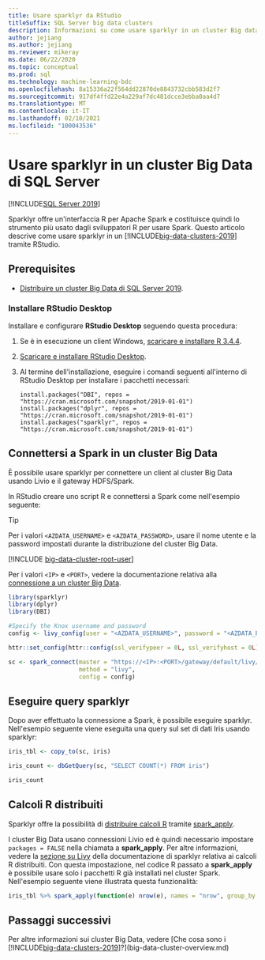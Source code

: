 ```yaml
---
title: Usare sparklyr da RStudio
titleSuffix: SQL Server big data clusters
description: Informazioni su come usare sparklyr in un cluster Big data di SQL Server per connettersi a Spark tramite l'interfaccia R.
author: jejiang
ms.author: jejiang
ms.reviewer: mikeray
ms.date: 06/22/2020
ms.topic: conceptual
ms.prod: sql
ms.technology: machine-learning-bdc
ms.openlocfilehash: 8a15336a22f564dd22870de8843732cbb583d2f7
ms.sourcegitcommit: 917df4ffd22e4a229af7dc481dcce3ebba0aa4d7
ms.translationtype: MT
ms.contentlocale: it-IT
ms.lasthandoff: 02/10/2021
ms.locfileid: "100043536"
---
```

# <a name="use-sparklyr-in-sql-server-big-data-cluster"></a>Usare sparklyr in un cluster Big Data di SQL Server

[!INCLUDE[SQL Server 2019](../includes/applies-to-version/sqlserver2019.md)]

Sparklyr offre un'interfaccia R per Apache Spark e costituisce quindi lo strumento più usato dagli sviluppatori R per usare Spark. Questo articolo descrive come usare sparklyr in un [!INCLUDE[big-data-clusters-2019](../includes/ssbigdataclusters-ver15.md)] tramite RStudio.

## <a name="prerequisites"></a>Prerequisites

- [Distribuire un cluster Big Data di SQL Server 2019](quickstart-big-data-cluster-deploy.md).

### <a name="install-rstudio-desktop"></a>Installare RStudio Desktop

Installare e configurare **RStudio Desktop** seguendo questa procedura:

1. Se è in esecuzione un client Windows, [scaricare e installare R 3.4.4](https://cran.rstudio.com/bin/windows/base/old/3.4.4).

1. [Scaricare e installare RStudio Desktop](https://www.rstudio.com/products/rstudio/download/).

1. Al termine dell'installazione, eseguire i comandi seguenti all'interno di RStudio Desktop per installare i pacchetti necessari:

   ```RStudioDesktop
   install.packages("DBI", repos = "https://cran.microsoft.com/snapshot/2019-01-01")
   install.packages("dplyr", repos = "https://cran.microsoft.com/snapshot/2019-01-01")
   install.packages("sparklyr", repos = "https://cran.microsoft.com/snapshot/2019-01-01")
   ```

## <a name="connect-to-spark-in-a-big-data-cluster"></a>Connettersi a Spark in un cluster Big Data

È possibile usare sparklyr per connettere un client al cluster Big Data usando Livio e il gateway HDFS/Spark. 

In RStudio creare uno script R e connettersi a Spark come nell'esempio seguente:

> [!TIP]
> Per i valori `<AZDATA_USERNAME>` e `<AZDATA_PASSWORD>`, usare il nome utente e la password impostati durante la distribuzione del cluster Big Data.

[!INCLUDE [big-data-cluster-root-user](../includes/big-data-cluster-root-user.md)]

Per i valori `<IP>` e `<PORT>`, vedere la documentazione relativa alla [connessione a un cluster Big Data](connect-to-big-data-cluster.md).

```r
library(sparklyr)
library(dplyr)
library(DBI)

#Specify the Knox username and password
config <- livy_config(user = "<AZDATA_USERNAME>", password = "<AZDATA_PASSWORD>")

httr::set_config(httr::config(ssl_verifypeer = 0L, ssl_verifyhost = 0L))

sc <- spark_connect(master = "https://<IP>:<PORT>/gateway/default/livy/v1",
                    method = "livy",
                    config = config)
```

## <a name="run-sparklyr-queries"></a>Eseguire query sparklyr

Dopo aver effettuato la connessione a Spark, è possibile eseguire sparklyr. Nell'esempio seguente viene eseguita una query sul set di dati Iris usando sparklyr:

```r
iris_tbl <- copy_to(sc, iris)

iris_count <- dbGetQuery(sc, "SELECT COUNT(*) FROM iris")

iris_count
```

## <a name="distributed-r-computations"></a>Calcoli R distribuiti

Sparklyr offre la possibilità di [distribuire calcoli R](https://spark.rstudio.com/guides/distributed-r/) tramite [spark_apply](https://spark.rstudio.com/guides/distributed-r/#apply-an-r-function-to-a-spark-object).

I cluster Big Data usano connessioni Livio ed è quindi necessario impostare `packages = FALSE` nella chiamata a **spark_apply**. Per altre informazioni, vedere la [sezione su Livy](https://spark.rstudio.com/guides/distributed-r/#livy) della documentazione di sparklyr relativa ai calcoli R distribuiti. Con questa impostazione, nel codice R passato a **spark_apply** è possibile usare solo i pacchetti R già installati nel cluster Spark. Nell'esempio seguente viene illustrata questa funzionalità:

```r
iris_tbl %>% spark_apply(function(e) nrow(e), names = "nrow", group_by = "Species", packages = FALSE)
```

## <a name="next-steps"></a>Passaggi successivi

Per altre informazioni sui cluster Big Data, vedere [Che cosa sono i [!INCLUDE[big-data-clusters-2019](../includes/ssbigdataclusters-ver15.md)]?](big-data-cluster-overview.md)
